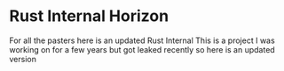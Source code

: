 # Rust Internal Horizon
For all the pasters here is an updated Rust Internal
This is a project I was working on for a few years but got leaked recently so here is an updated version
